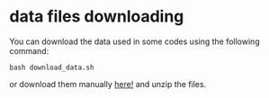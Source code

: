 # data files downloading

You can download the data used in some codes using the following command:
```
bash download_data.sh
```
or download them manually [here!](https://www.eecis.udel.edu/~jcastro/data/matlab_data.zip) and unzip the files.